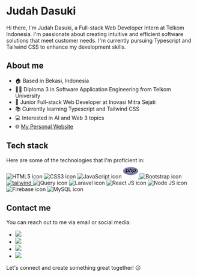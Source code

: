 # Judah Dasuki

Hi there, I'm Judah Dasuki, a Full-stack Web Developer Intern at Telkom Indonesia. I'm passionate about creating intuitive and efficient software solutions that meet customer needs. I'm currently pursuing Typescript and Tailwind CSS to enhance my development skills.

## About me
- 🏠 Based in Bekasi, Indonesia
- 👨‍🎓 Diploma 3 in Software Application Engineering from Telkom University
- 💼 Junior Full-stack Web Developer at Inovasi Mitra Sejati
- 📚 Currently learning Typescript and Tailwind CSS
- 💻 Interested in AI and Web 3 topics
- 🌐 <a href="https://judahdasuki.netlify.app/">My Personal Website</a>

## Tech stack
Here are some of the technologies that I'm proficient in: <br>
![HTML5 icon](https://img.icons8.com/color/48/000000/html-5--v1.png)
![CSS3 icon](https://img.icons8.com/color/48/000000/css3.png)
![JavaScript icon](https://img.icons8.com/color/48/000000/javascript--v1.png)
<a href="https://www.php.net" target="_blank" rel="noreferrer"> <img src="https://raw.githubusercontent.com/devicons/devicon/master/icons/php/php-original.svg" alt="php" width="40" height="40"/> </a>
![Bootstrap icon](https://img.icons8.com/color/48/000000/bootstrap.png)
<a href="https://tailwindcss.com/" target="_blank" rel="noreferrer"> <img src="https://www.vectorlogo.zone/logos/tailwindcss/tailwindcss-icon.svg" alt="tailwind" width="40" height="40"/> </a>
![jQuery icon](https://img.icons8.com/ios-filled/50/000000/jquery.png)
![Laravel icon](https://img.icons8.com/fluency/48/000000/laravel.png)
![React JS icon](https://img.icons8.com/color/48/000000/react-native.png)
![Node JS icon](https://img.icons8.com/color/48/000000/nodejs.png)
![Firebase icon](https://img.icons8.com/color/48/000000/firebase.png)
![MySQL icon](https://img.icons8.com/fluency/48/000000/mysql-logo.png)


## Contact me
You can reach out to me via email or social media: <br>
<ul>
  <li>
    <a href="mailto:judahjmdasuki@gmail.com">
      <img src="https://img.icons8.com/fluency/48/000000/gmail-new.png" />
    </a>
  </li>
  <li>
    <a href="tel:+6281387306360">
      <img src="https://img.icons8.com/color/48/000000/whatsapp--v1.png" />
    </a>
  </li>
  <li>
    <a href="https://twitter.com/judahdskh">
      <img src="https://img.icons8.com/color/48/000000/twitter--v2.png" />
    </a>
  </li>
  <li>
    <a href="https://www.linkedin.com/in/judahdasuki/">
      <img src="https://img.icons8.com/color/48/000000/linkedin.png" />
    </a>
  </li>
</ul>

Let's connect and create something great together! 😉
